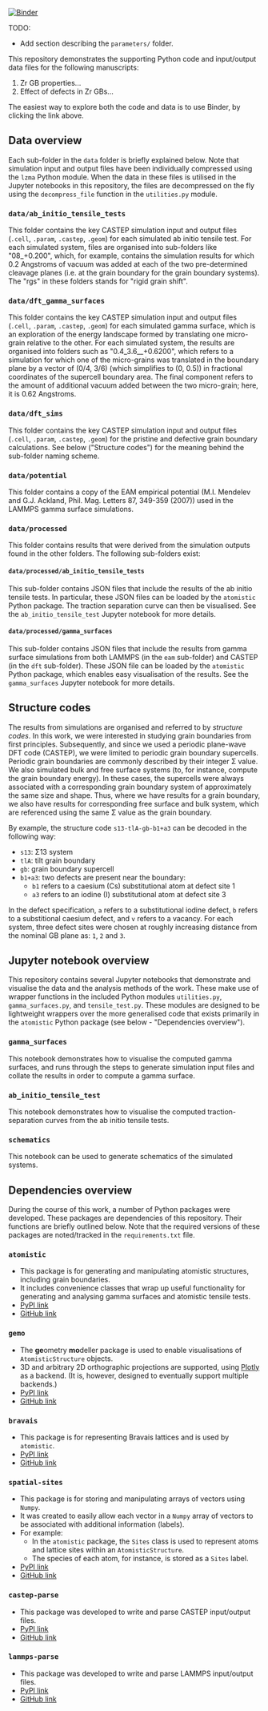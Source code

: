 [![Binder](https://mybinder.org/badge_logo.svg)](https://mybinder.org/v2/gh/aplowman/first-principles-zr-grain-boundaries/master)

TODO: 
  - Add section describing the `parameters/` folder.

This repository demonstrates the supporting Python code and input/output data files for the following manuscripts:

1. Zr GB properties...
2. Effect of defects in Zr GBs...

The easiest way to explore both the code and data is to use Binder, by clicking the link above.

## Data overview

Each sub-folder in the `data` folder is briefly explained below. Note that simulation input and output files have been individually compressed using the `lzma` Python module. When the data in these files is utilised in the Jupyter notebooks in this repository, the files are decompressed on the fly using the `decompress_file` function in the `utilities.py` module.

### `data/ab_initio_tensile_tests`

This folder contains the key CASTEP simulation input and output files (`.cell`, `.param`, `.castep`, `.geom`) for each simulated ab initio tensile test. For each simulated system, files are organised into sub-folders like "08_+0.200", which, for example, contains the simulation results for which 0.2 Angstroms of vacuum was added at each of the two pre-determined cleavage planes (i.e. at the grain boundary for the grain boundary systems). The "rgs" in these folders stands for "rigid grain shift".

### `data/dft_gamma_surfaces`

This folder contains the key CASTEP simulation input and output files (`.cell`, `.param`, `.castep`, `.geom`) for each simulated gamma surface, which is an exploration of the energy landscape formed by translating one micro-grain relative to the other. For each simulated system, the results are organised into folders such as "0.4_3.6__+0.6200", which refers to a simulation for which one of the micro-grains was translated in the boundary plane by a vector of (0/4, 3/6) (which simplifies to (0, 0.5)) in fractional coordinates of the supercell boundary area. The final component refers to the amount of additional vacuum added between the two micro-grain; here, it is 0.62 Angstroms.

### `data/dft_sims`

This folder contains the key CASTEP simulation input and output files (`.cell`, `.param`, `.castep`, `.geom`) for the pristine and defective grain boundary calculations. See below ("Structure codes") for the meaning behind the sub-folder naming scheme.

### `data/potential`

This folder contains a copy of the EAM empirical potential (M.I. Mendelev and  G.J. Ackland, Phil. Mag. Letters 87, 349-359 (2007)) used in the LAMMPS gamma surface simulations.

### `data/processed`

This folder contains results that were derived from the simulation outputs found in the other folders. The following sub-folders exist:

#### `data/processed/ab_initio_tensile_tests`

This sub-folder contains JSON files that include the results of the ab initio tensile tests. In particular, these JSON files can be loaded by the `atomistic` Python package. The traction separation curve can then be visualised. See the `ab_initio_tensile_test` Jupyter notebook for more details.

#### `data/processed/gamma_surfaces`

This sub-folder contains JSON files that include the results from gamma surface simulations from both LAMMPS (in the `eam` sub-folder) and CASTEP (in the `dft` sub-folder). These JSON file can be loaded by the `atomistic` Python package, which enables easy visualisation of the results. See the `gamma_surfaces` Jupyter notebook for more details.

## Structure codes

The results from simulations are organised and referred to by *structure codes*. In this work, we were interested in studying grain boundaries from first principles. Subsequently, and since we used a periodic plane-wave DFT code (CASTEP), we were limited to periodic grain boundary supercells. Periodic grain boundaries are commonly described by their integer Σ value. We also simulated bulk and free surface systems (to, for instance, compute the grain boundary energy). In these cases, the supercells were always associated with a corresponding grain boundary system of approximately the same size and shape. Thus, where we have results for a grain boundary, we also have results for corresponding free surface and bulk system, which are referenced using the same Σ value as the grain boundary.

By example, the structure code `s13-tlA-gb-b1+a3` can be decoded in the following way:

- `s13`: Σ13 system
- `tlA`: tilt grain boundary
- `gb`: grain boundary supercell
- `b1+a3`: two defects are present near the boundary:
  - `b1` refers to a caesium (Cs) substitutional atom at defect site 1
  - `a3` refers to an iodine (I) substitutional atom at defect site 3

In the defect specification, `a` refers to a substitutional iodine defect, `b` refers to a substitional caesium defect, and `v` refers to a vacancy. For each system, three defect sites were chosen at roughly increasing distance from the nominal GB plane as: `1`, `2` and `3`.

## Jupyter notebook overview

This repository contains several Jupyter notebooks that demonstrate and visualise the data and the analysis methods of the work. These make use of wrapper functions in the included Python modules `utilities.py`, `gamma_surfaces.py`, and `tensile_test.py`. These modules are designed to be lightweight wrappers over the more generalised code that exists primarily in the `atomistic` Python package (see below - "Dependencies overview").

### `gamma_surfaces`

This notebook demonstrates how to visualise the computed gamma surfaces, and runs through the steps to generate simulation input files and collate the results in order to compute a gamma surface.

### `ab_initio_tensile_test`

This notebook demonstrates how to visualise the computed traction-separation curves from the ab initio tensile tests.

### `schematics`

This notebook can be used to generate schematics of the simulated systems.

## Dependencies overview

During the course of this work, a number of Python packages were developed. These packages are dependencies of this repository. Their functions are briefly outlined below. Note that the required versions of these packages are noted/tracked in the `requirements.txt` file.

### `atomistic`

- This package is for generating and manipulating atomistic structures, including grain boundaries.
- It includes convenience classes that wrap up useful functionality for generating and analysing gamma surfaces and atomistic tensile tests.
- [PyPI link](https://pypi.org/project/atomistic/)
- [GitHub link](https://github.com/aplowman/atomistic)

### `gemo`

- The **ge**ometry **mo**deller package is used to enable visualisations of `AtomisticStructure` objects.
- 3D and arbitrary 2D orthographic projections are supported, using [Plotly](https://github.com/plotly/plotly.py) as a backend. (It is, however, designed to eventually support multiple backends.)
- [PyPI link](https://pypi.org/project/gemo/)
- [GitHub link](https://github.com/aplowman/gemo)

### `bravais`

- This package is for representing Bravais lattices and is used by `atomistic`.
- [PyPI link](https://pypi.org/project/bravais/)
- [GitHub link](https://github.com/aplowman/bravais)

### `spatial-sites`

- This package is for storing and manipulating arrays of vectors using `Numpy`.
- It was created to easily allow each vector in a `Numpy` array of vectors to be associated with additional information (labels).
- For example:
  - In the `atomistic` package, the `Sites` class is used to represent atoms and lattice sites within an `AtomisticStructure`.
  - The species of each atom, for instance, is stored as a `Sites` label. 
- [PyPI link](https://pypi.org/project/spatial-sites/)
- [GitHub link](https://github.com/aplowman/spatial-sites)

### `castep-parse`

- This package was developed to write and parse CASTEP input/output files.
- [PyPI link](https://pypi.org/project/castep-parse/)
- [GitHub link](https://github.com/aplowman/castep-parse)

### `lammps-parse`

- This package was developed to write and parse LAMMPS input/output files.
- [PyPI link](https://pypi.org/project/lammps-parse/)
- [GitHub link](https://github.com/aplowman/lammps-parse)
